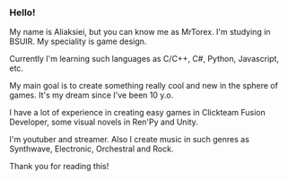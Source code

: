 ### Hello!

My name is Aliaksiei, but you can know me as MrTorex. I'm studying in BSUIR. My speciality is game design.

Currently I'm learning such languages as C/C++, C#, Python, Javascript, etc.

My main goal is to create something really cool and new in the sphere of games. It's my dream since I've been 10 y.o.

I have a lot of experience in creating easy games in Clickteam Fusion Developer, some visual novels in Ren'Py and Unity.

I'm youtuber and streamer. Also I create music in such genres as Synthwave, Electronic, Orchestral and Rock.

Thank you for reading this!

